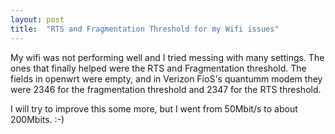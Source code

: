 ```yaml
---
layout: post
title:  "RTS and Fragmentation Threshold for my Wifi issues"
---
```


My wifi was not performing well and I tried messing with many settings. The
ones that finally helped were the RTS and Fragmentation threshold. The fields in
openwrt were empty, and in Verizon FioS's quantumm modem they were 2346 for the
fragmentation threshold and 2347 for the RTS threshold.

I will try to improve this some more, but I went from 50Mbit/s to about
200Mbits. :-)
